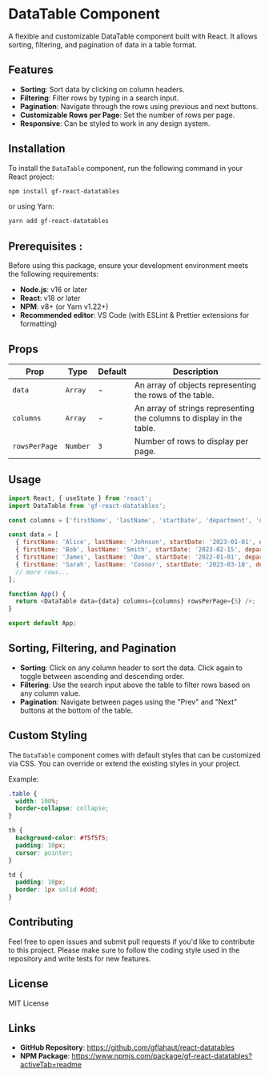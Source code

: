 # DataTable Component

A flexible and customizable DataTable component built with React. It allows sorting, filtering, and pagination of data in a table format.

## Features

- **Sorting**: Sort data by clicking on column headers.
- **Filtering**: Filter rows by typing in a search input.
- **Pagination**: Navigate through the rows using previous and next buttons.
- **Customizable Rows per Page**: Set the number of rows per page.
- **Responsive**: Can be styled to work in any design system.

## Installation

To install the `DataTable` component, run the following command in your React project:

```bash
npm install gf-react-datatables
```

or using Yarn:

```bash
yarn add gf-react-datatables
```
## Prerequisites :

Before using this package, ensure your development environment meets the following requirements:

- **Node.js**:  v16 or later
- **React**: v18 or later
- **NPM**: v8+ (or Yarn v1.22+)
- **Recommended editor**: VS Code (with ESLint & Prettier extensions for formatting)
## Props

| Prop           | Type             | Default       | Description                                                              |
|----------------|------------------|---------------|--------------------------------------------------------------------------|
| `data`         | `Array`          | -             | An array of objects representing the rows of the table.                  |
| `columns`      | `Array`          | -             | An array of strings representing the columns to display in the table.    |
| `rowsPerPage`  | `Number`         | `3`           | Number of rows to display per page.                                      |

## Usage

```javascript
import React, { useState } from 'react';
import DataTable from 'gf-react-datatables';

const columns = ['firstName', 'lastName', 'startDate', 'department', 'dateOfBirth'];

const data = [
  { firstName: 'Alice', lastName: 'Johnson', startDate: '2023-01-01', department: 'Sales', dateOfBirth: '1990-01-01' },
  { firstName: 'Bob', lastName: 'Smith', startDate: '2023-02-15', department: 'Engineering', dateOfBirth: '1985-05-12' },
  { firstName: 'James', lastName: 'Doe', startDate: '2022-01-01', department: 'Engineering', dateOfBirth: '1988-04-12' },
  { firstName: 'Sarah', lastName: 'Connor', startDate: '2023-03-10', department: 'HR', dateOfBirth: '1990-02-25' },
  // more rows...
];

function App() {
  return <DataTable data={data} columns={columns} rowsPerPage={5} />;
}

export default App;
```

## Sorting, Filtering, and Pagination

- **Sorting**: Click on any column header to sort the data. Click again to toggle between ascending and descending order.
- **Filtering**: Use the search input above the table to filter rows based on any column value.
- **Pagination**: Navigate between pages using the "Prev" and "Next" buttons at the bottom of the table.

## Custom Styling

The `DataTable` component comes with default styles that can be customized via CSS. You can override or extend the existing styles in your project.

Example:

```css
.table {
  width: 100%;
  border-collapse: collapse;
}

th {
  background-color: #f5f5f5;
  padding: 10px;
  cursor: pointer;
}

td {
  padding: 10px;
  border: 1px solid #ddd;
}
```

## Contributing

Feel free to open issues and submit pull requests if you'd like to contribute to this project. Please make sure to follow the coding style used in the repository and write tests for new features.

## License

MIT License

## Links

- **GitHub Repository**: https://github.com/gflahaut/react-datatables
- **NPM Package**: https://www.npmjs.com/package/gf-react-datatables?activeTab=readme
